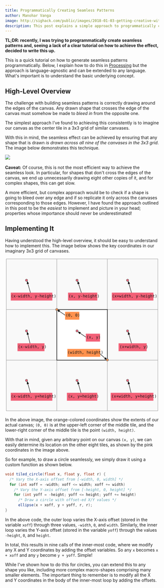 ```yaml
---
title: Programmatically Creating Seamless Patterns
author: Manohar Vanga
image: http://sighack.com/public/images/2018-01-03-getting-creative-with-perlin-noise-fields/example-4.png
description: This post explains a simple approach to programmatically creating seamless patterns.
---
```


**TL;DR: recently, I was trying to programmatically create seamless patterns
and, seeing a lack of a clear tutorial on how to achieve the effect, decided
to write this up.**

This is a quick tutorial on how to generate seamless patterns programmatically.
Below, I explain how to do this in [Processing](https://processing.org/) but
the approach is language-agnostic and can be extended to any language. What's
important is to understand the basic underlying concept.

## High-Level Overview

The challenge with building seamless patterns is correctly drawing around the
edges of the canvas. Any drawn shape that crosses the edge of the canvas must
somehow be made to *bleed in* from the opposite one.

The simplest approach I've found to achieving this consistently is to imagine
our canvas as the center tile in a 3x3 grid of similar canvases.

With this in mind, the seamless effect can be achieved by ensuring that any
shape that is drawn *is drawn across all nine of the canvases in the 3x3 grid*.
The image below demonstrates this technique.

![](/public/images/2018-01-12-programmatically-creating-seamless-patterns/summary.gif)

**Caveat:** Of course, this is not the most efficient way to achieve the
seamless look. In particular, for shapes that don't cross the edges of the
canvas, we end up unnecessarily drawing eight other copies of it, and for complex
shapes, this can get slow.

A more efficient, but complex approach would be to check if a shape
is going to bleed over any edge and if so replicate it only across the canvases
corresponding to those edges. However, I have found the approach outlined in this post
to be the *easiest* to implement and picture in your head; properties whose importance should
never be underestimated!

## Implementing It

Having understood the high-level overview, it should be easy to understand how
to implement this. The image below shows the key coordinates in our imaginary 3x3 grid
of canvases.

![](/public/images/2018-01-12-programmatically-creating-seamless-patterns/implement.svg)

In the above image, the orange-colored coordinates show the extents of our
actual canvas; `(0, 0)` is at the upper-left corner of the middle tile, and the
lower-right corner of the middle tile is the point `(width, height)`.

With that in mind, given any arbitrary point on our canvas `(x, y)`, we can
easily determine its location on the other eight tiles, as shown by the pink
coordinates in the image above.

So for example, to draw a circle seamlessly, we simply draw it using a custom
function as shown below.

```java
void tiled_circle(float x, float y, float r) {
  /* Vary the X-axis offset from [-width, 0, width] */
  for (int xoff = -width; xoff <= width; xoff += width)
    /* Vary the Y-axis offset from [-height, 0, height] */
    for (int yoff = -height; yoff <= height; yoff += height)
      /* Draw a circle with offset-ed X/Y values */
      ellipse(x + xoff, y + yoff, r, r);
}
```

In the above code,
the outer loop varies the X-axis offset (stored in the variable `xoff`) through three values, `-width`, `0`, and `width`.
Similarly, the inner loop varies the Y-axis offset (stored in the variable `yoff`) through the values `-height`, `0`, and `height`.

In total, this results in nine calls of the inner-most code, where we modify
any X and Y coordinates by adding the offset variables. So any `x` becomes `x + xoff` and any `y` become `y + yoff`.
Simple!

While I've shown how to do this for circles, you can extend this to any shape
you like, including more complex macro-shapes comprising many smaller elements.
The important thing to remember is to modify all the X and Y coordinates in the
body of the inner-most loop by adding the offsets.
